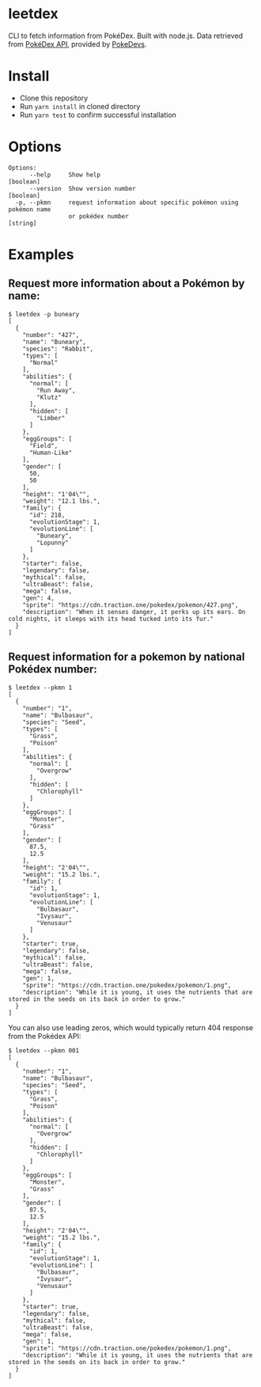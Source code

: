 # leetdex
CLI to fetch information from PokéDex. Built with node.js. Data retrieved from [PokéDex API](https://pokedevs.gitbook.io/pokedex/), provided by [PokeDevs](https://github.com/PokeDevs).

# Install
- Clone this repository
- Run `yarn install` in cloned directory
- Run `yarn test` to confirm successful installation

# Options

```
Options:
      --help     Show help                                             [boolean]
      --version  Show version number                                   [boolean]
  -p, --pkmn     request information about specific pokémon using pokémon name
                 or pokédex number                                      [string]
```

# Examples

## Request more information about a Pokémon by name:
```
$ leetdex -p buneary
[
  {
    "number": "427",
    "name": "Buneary",
    "species": "Rabbit",
    "types": [
      "Normal"
    ],
    "abilities": {
      "normal": [
        "Run Away",
        "Klutz"
      ],
      "hidden": [
        "Limber"
      ]
    },
    "eggGroups": [
      "Field",
      "Human-Like"
    ],
    "gender": [
      50,
      50
    ],
    "height": "1'04\"",
    "weight": "12.1 lbs.",
    "family": {
      "id": 218,
      "evolutionStage": 1,
      "evolutionLine": [
        "Buneary",
        "Lopunny"
      ]
    },
    "starter": false,
    "legendary": false,
    "mythical": false,
    "ultraBeast": false,
    "mega": false,
    "gen": 4,
    "sprite": "https://cdn.traction.one/pokedex/pokemon/427.png",
    "description": "When it senses danger, it perks up its ears. On cold nights, it sleeps with its head tucked into its fur."
  }
]
```

## Request information for a pokemon by national Pokédex number:
```
$ leetdex --pkmn 1
[
  {
    "number": "1",
    "name": "Bulbasaur",
    "species": "Seed",
    "types": [
      "Grass",
      "Poison"
    ],
    "abilities": {
      "normal": [
        "Overgrow"
      ],
      "hidden": [
        "Chlorophyll"
      ]
    },
    "eggGroups": [
      "Monster",
      "Grass"
    ],
    "gender": [
      87.5,
      12.5
    ],
    "height": "2'04\"",
    "weight": "15.2 lbs.",
    "family": {
      "id": 1,
      "evolutionStage": 1,
      "evolutionLine": [
        "Bulbasaur",
        "Ivysaur",
        "Venusaur"
      ]
    },
    "starter": true,
    "legendary": false,
    "mythical": false,
    "ultraBeast": false,
    "mega": false,
    "gen": 1,
    "sprite": "https://cdn.traction.one/pokedex/pokemon/1.png",
    "description": "While it is young, it uses the nutrients that are stored in the seeds on its back in order to grow."
  }
]
```

You can also use leading zeros, which would typically return 404 response from the Pokédex API:
```
$ leetdex --pkmn 001
[
  {
    "number": "1",
    "name": "Bulbasaur",
    "species": "Seed",
    "types": [
      "Grass",
      "Poison"
    ],
    "abilities": {
      "normal": [
        "Overgrow"
      ],
      "hidden": [
        "Chlorophyll"
      ]
    },
    "eggGroups": [
      "Monster",
      "Grass"
    ],
    "gender": [
      87.5,
      12.5
    ],
    "height": "2'04\"",
    "weight": "15.2 lbs.",
    "family": {
      "id": 1,
      "evolutionStage": 1,
      "evolutionLine": [
        "Bulbasaur",
        "Ivysaur",
        "Venusaur"
      ]
    },
    "starter": true,
    "legendary": false,
    "mythical": false,
    "ultraBeast": false,
    "mega": false,
    "gen": 1,
    "sprite": "https://cdn.traction.one/pokedex/pokemon/1.png",
    "description": "While it is young, it uses the nutrients that are stored in the seeds on its back in order to grow."
  }
]
```
